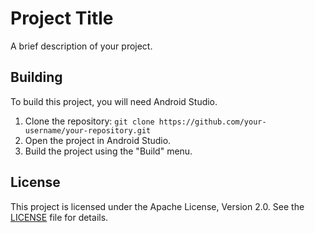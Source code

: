 # Project Title

A brief description of your project.

## Building

To build this project, you will need Android Studio.

1. Clone the repository: `git clone https://github.com/your-username/your-repository.git`
2. Open the project in Android Studio.
3. Build the project using the "Build" menu.

## License

This project is licensed under the Apache License, Version 2.0. See the [LICENSE](LICENSE) file for details.
